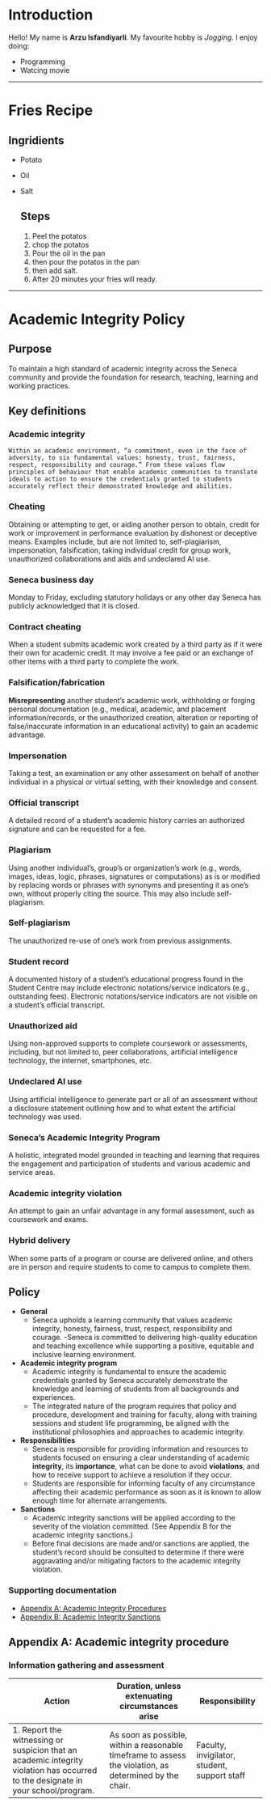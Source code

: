# Introduction

Hello! My name is **Arzu Isfandiyarli**. My favourite hobby is *Jogging*. I enjoy doing:
- Programming
- Watcing movie


-----
# Fries Recipe

## Ingridients

- Potato
- Oil
- Salt

  ## Steps

  1. Peel the potatos
  2. chop the potatos
  3. Pour the oil in the pan
  4. then pour the potatos in the pan
  5. then add salt.
  6. After 20 minutes your fries will ready.
  

-----

# Academic Integrity Policy

## Purpose

To maintain a high standard of academic integrity across the Seneca community and provide the foundation for research, teaching, learning and working practices. 

## Key definitions

### Academic integrity

`Within an academic environment, “a commitment, even in the face of adversity, to six fundamental values: honesty, trust, fairness, respect, responsibility and courage.” From these values flow principles of behaviour that enable academic communities to translate ideals to action to ensure the credentials granted to students accurately reflect their demonstrated knowledge and abilities.`

### Cheating

Obtaining or attempting to get, or aiding another person to obtain, credit for work or improvement in performance evaluation by dishonest or deceptive means. Examples include, but are not limited to, self-plagiarism, impersonation, falsification, taking individual credit for group work, unauthorized collaborations and aids and undeclared AI use.  

### Seneca business day

Monday to Friday, excluding statutory holidays or any other day Seneca has publicly acknowledged that it is closed.

### Contract cheating

When a student submits academic work created by a third party as if it were their own for academic credit. It may involve a fee paid or an exchange of other items with a third party to complete the work.

### Falsification/fabrication

**Misrepresenting** another student’s academic work, withholding or forging personal documentation (e.g., medical, academic, and placement information/records, or the unauthorized creation, alteration or reporting of false/inaccurate information in an educational activity) to gain an academic advantage.

### Impersonation
Taking a test, an examination or any other assessment on behalf of another individual in a physical or virtual setting, with their knowledge and consent. 

### Official transcript
A detailed record of a student’s academic history carries an authorized signature and can be requested for a fee.

### Plagiarism
Using another individual’s, group’s or organization’s work (e.g., words, images, ideas, logic, phrases, signatures or computations) as is or modified by replacing words or phrases with synonyms and presenting it as one’s own, without properly citing the source. This may also include self-plagiarism. 

### Self-plagiarism
The unauthorized re-use of one’s work from previous assignments.

### Student record
A documented history of a student’s educational progress found in the Student Centre may include electronic notations/service indicators (e.g., outstanding fees). Electronic notations/service indicators are not visible on a student’s official transcript. 

### Unauthorized aid
Using non-approved supports to complete coursework or assessments, including, but not limited to, peer collaborations, artificial intelligence technology, the internet, smartphones, etc.

### Undeclared AI use
Using artificial intelligence to generate part or all of an assessment without a disclosure statement outlining how and to what extent the artificial technology was used.

### Seneca’s Academic Integrity Program
A holistic, integrated model grounded in teaching and learning that requires the engagement and participation of students and various academic and service areas.

### Academic integrity violation 
An attempt to gain an unfair advantage in any formal assessment, such as coursework and exams.

### Hybrid delivery 
When some parts of a program or course are delivered online, and others are in person and require students to come to campus to complete them.



## Policy

- **General**
  - Seneca upholds a learning community that values academic integrity, honesty, fairness, trust, respect, responsibility and courage.
  -Seneca is committed to delivering high-quality education and teaching excellence while supporting a positive, equitable and inclusive learning environment.  
- **Academic integrity program**
  - Academic integrity is fundamental to ensure the academic credentials granted by Seneca accurately demonstrate the knowledge and learning of students from all backgrounds and experiences.
  - The integrated nature of the program requires that policy and procedure, development and training for faculty, along with training sessions and student life programming, be aligned with the institutional philosophies and approaches to academic integrity.
- **Responsibilities**
  - Seneca is responsible for providing information and resources to students focused on ensuring a clear understanding of academic **integrity**, its **importance**, what can be done to avoid **violations**, and how to receive support to achieve a resolution if they occur.
  - Students are responsible for informing faculty of any circumstance affecting their academic performance as soon as it is known to allow enough time for alternate arrangements.
- **Sanctions**
  - Academic integrity sanctions will be applied according to the severity of the violation committed. (See Appendix B for the academic integrity sanctions.)
  - Before final decisions are made and/or sanctions are applied, the student’s record should be consulted to determine if there were aggravating and/or mitigating factors to the academic integrity violation.
 

### Supporting documentation
- [Appendix A: Academic Integrity Procedures](https://www.senecapolytechnic.ca/about/policies/academic-integrity-policy.html#app_a)
- [Appendix B: Academic Integrity Sanctions](https://www.senecapolytechnic.ca/about/policies/academic-integrity-policy.html#app_b)

## Appendix A: Academic integrity procedure

### Information gathering and assessment

| Action | Duration, unless extenuating circumstances arise | Responsibility |
|---|---|---|
| 1. Report the witnessing or suspicion that an academic integrity violation has occurred to the designate in your school/program. | As soon as possible, within a reasonable timeframe to assess the violation, as determined by the chair.	 | Faculty, invigilator, student, support staff |

